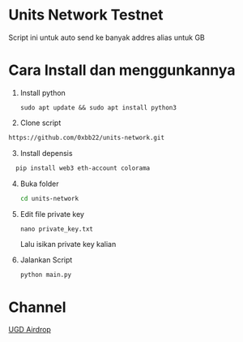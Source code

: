 # Units Network Testnet

Script ini untuk auto send ke banyak addres alias untuk GB

# Cara Install dan menggunkannya
1. Install python
   ```pyhton
   sudo apt update && sudo apt install python3
   ```
   
2. Clone script
  ```bash
  https://github.com/0xbb22/units-network.git
  ```

3. Install depensis
  ```bash
    pip install web3 eth-account colorama
  ```

4. Buka folder
   ```bash
   cd units-network
   ```
   
5. Edit file private key
   ```nano
   nano private_key.txt
   ```
   Lalu isikan private key kalian
   
7. Jalankan Script
   ```python
   python main.py
   ```

# Channel
[UGD Airdrop](https://t.me/ugdairdrop)

